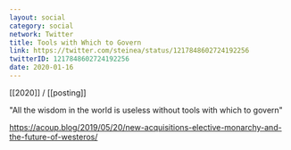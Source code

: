 ```yaml
---
layout: social
category: social
network: Twitter
title: Tools with Which to Govern
link: https://twitter.com/steinea/status/1217848602724192256
twitterID: 1217848602724192256
date: 2020-01-16
---
```


[[2020]] / [[posting]]

"All the wisdom in the world is useless without tools with which to govern"

<https://acoup.blog/2019/05/20/new-acquisitions-elective-monarchy-and-the-future-of-westeros/>
